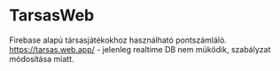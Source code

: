 # TarsasWeb
Firebase alapú társasjátékokhoz használható pontszámláló.
https://tarsas.web.app/ - jelenleg realtime DB nem müködik, szabályzat módosítása miatt.
